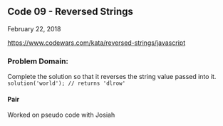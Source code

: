 ## Code 09 - Reversed Strings

February 22, 2018

https://www.codewars.com/kata/reversed-strings/javascript

### Problem Domain:
Complete the solution so that it reverses the string value passed into it.
`solution('world'); // returns 'dlrow'`

#### Pair
Worked on pseudo code with Josiah